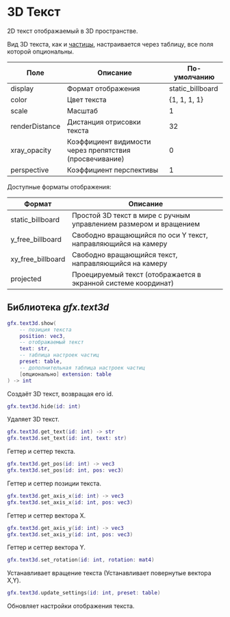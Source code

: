 # 3D Текст

2D текст отображаемый в 3D пространстве.

Вид 3D текста, как и [частицы](particles.md), настраивается через таблицу, все поля которой опциональны.

| Поле            | Описание                                                | По-умолчанию      |
| --------------- | ------------------------------------------------------- | ----------------- |
| display         | Формат отображения                                      | static_billboard  |
| color           | Цвет текста                                             | {1, 1, 1, 1}      |
| scale           | Масштаб                                                 | 1                 |
| renderDistance  | Дистанция отрисовки текста                              | 32                |
| xray_opacity    | Коэффициент видимости через препятствия (просвечивание) | 0                 |
| perspective     | Коэффициент перспективы                                 | 1                 |

Доступные форматы отображения:

| Формат            | Описание                                                          |
| ----------------- | ----------------------------------------------------------------- |
| static_billboard  | Простой 3D текст в мире с ручным управлением размером и вращением |
| y_free_billboard  | Свободно вращающийся по оси Y текст, направляющийся на камеру     |
| xy_free_billboard | Свободно вращающийся текст, направляющийся на камеру              |
| projected         | Проецируемый текст (отображается в экранной системе координат)    |

## Библиотека *gfx.text3d*

```lua
gfx.text3d.show(
    -- позиция текста
    position: vec3,
    -- отображаемый текст
    text: str,
    -- таблица настроек частиц
    preset: table,
    -- дополнительная таблица настроек частиц
    [опционально] extension: table
) -> int
```

Создаёт 3D текст, возвращая его id.

```lua
gfx.text3d.hide(id: int)
```

Удаляет 3D текст.

```lua
gfx.text3d.get_text(id: int) -> str
gfx.text3d.set_text(id: int, text: str)
```

Геттер и сеттер текста.

```lua
gfx.text3d.get_pos(id: int) -> vec3
gfx.text3d.set_pos(id: int, pos: vec3)
```

Геттер и сеттер позиции текста.

```lua
gfx.text3d.get_axis_x(id: int) -> vec3
gfx.text3d.set_axis_x(id: int, pos: vec3)
```

Геттер и сеттер вектора X.

```lua
gfx.text3d.get_axis_y(id: int) -> vec3
gfx.text3d.set_axis_y(id: int, pos: vec3)
```

Геттер и сеттер вектора Y.

```lua
gfx.text3d.set_rotation(id: int, rotation: mat4)
```

Устанавливает вращение текста (Устанавливает повернутые вектора X,Y).

```lua
gfx.text3d.update_settings(id: int, preset: table)
```

Обновляет настройки отображения текста.

